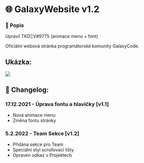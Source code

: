 # 🌐 GalaxyWebsite v1.2

### 📄 Popis

Upravil TKDΞV#9775 (animace menu + font)

Oficiální webová stránka programátorské komunity GalaxyCode.

## Ukázka:

![](https://media.discordapp.net/attachments/929171373635534928/931556922275033148/screen.png?width=1335&height=670)

## 📜 Changelog:

### 17.12.2021 - Úprava fontu a hlavičky [v1.1]
- Nová animace menu
- Změna fontu stránky

### 5.2.2022 - Team Sekce [v1.2]
- Přidána sekce pro Team
- Speciální styl scrollovací lišty
- Opraven odkaz v Projektech
